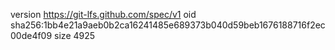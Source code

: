 version https://git-lfs.github.com/spec/v1
oid sha256:1bb4e21a9aeb0b2ca16241485e689373b040d59beb1676188716f2ec00de4f09
size 4925
